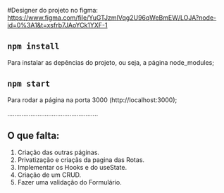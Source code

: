 #Designer do projeto no figma:
https://www.figma.com/file/YuGTJzmIVqg2U96qWeBmEW/LOJA?node-id=0%3A1&t=xsfrb7JAoYCk1YXF-1

## `npm install`

Para instalar as depências do projeto, ou seja, a página node_modules;

## `npm start`

Para rodar a página na porta 3000 (http://localhost:3000);

...................................................

## O que falta:
1. Criação das outras páginas.
2. Privatização e criaçãs da pagina das Rotas.
3. Implementar os Hooks e do useState.
4. Criação de um CRUD.
5. Fazer uma validação do Formulário.
